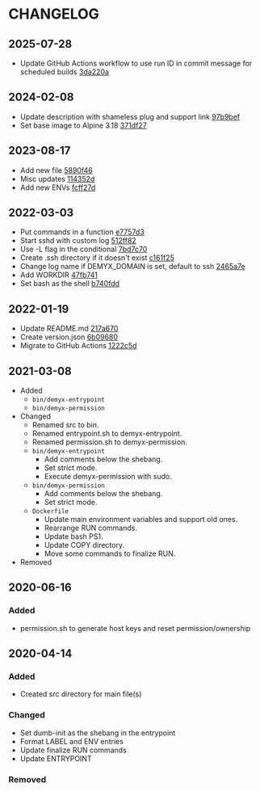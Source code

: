 # CHANGELOG

## 2025-07-28
- Update GitHub Actions workflow to use run ID in commit message for scheduled builds [3da220a](https://github.com/demyxsh/ssh/commit/3da220a894a17b10399f491bcb9f05e7086c5a46)

## 2024-02-08
- Update description with shameless plug and support link [97b9bef](https://github.com/demyxsh/ssh/commit/97b9befcd61d82f7a9f38f1cc425fc18e619d69e)
- Set base image to Alpine 3.18 [371df27](https://github.com/demyxsh/ssh/commit/371df272091b883e2237f431b1e0839556412332)

## 2023-08-17
- Add new file [5890f46](https://github.com/demyxsh/ssh/commit/5890f46a3d658a235bfbc692241fe71b03ff8702)
- Misc updates [114352d](https://github.com/demyxsh/ssh/commit/114352daa62da00d6f1d02406ae2627bd9f51b99)
- Add new ENVs [fcff27d](https://github.com/demyxsh/ssh/commit/fcff27d2a914c411a45e6ee676994c00fa3b62b3)

## 2022-03-03
- Put commands in a function [e7757d3](https://github.com/demyxsh/ssh/commit/e7757d37b5d653676f103e956b2ec90314ad91ec)
- Start sshd with custom log [512ff82](https://github.com/demyxsh/ssh/commit/512ff827139c1ad0172f594d7b13cdca2bc57ce8)
- Use -L flag in the conditional [7bd7c70](https://github.com/demyxsh/ssh/commit/7bd7c70466a86cc5440d161ec571318b9831bac4)
- Create .ssh directory if it doesn't exist [c161f25](https://github.com/demyxsh/ssh/commit/c161f2557bfbf00f9fd21683140a9fa57e6eb76d)
- Change log name if DEMYX_DOMAIN is set, default to ssh [2465a7e](https://github.com/demyxsh/ssh/commit/2465a7e79a8f38b07c1fe1e467a0abb6d1d59eae)
- Add WORKDIR [47fb741](https://github.com/demyxsh/ssh/commit/47fb74186cdf50675d39552558555aaa6e03ab6f)
- Set bash as the shell [b740fdd](https://github.com/demyxsh/ssh/commit/b740fdd83fecbc52377dcd01af5bea965cb195c6)

## 2022-01-19
- Update README.md [217a670](https://github.com/demyxsh/ssh/commit/217a670d101e7ef559a6a9710706eca1ed6ba4d6)
- Create version.json [6b09680](https://github.com/demyxsh/ssh/commit/6b0968021b3e8547cb166d06a02534f6d7ca0a90)
- Migrate to GitHub Actions [1222c5d](https://github.com/demyxsh/ssh/commit/1222c5d7fcf8c8155bc7cbe35f39257e0c00a4d9)

## 2021-03-08
- Added
    - `bin/demyx-entrypoint`
    - `bin/demyx-permission`
- Changed
    - Renamed src to bin.
    - Renamed entrypoint.sh to demyx-entrypoint.
    - Renamed permission.sh to demyx-permission.
    - `bin/demyx-entrypoint`
        - Add comments below the shebang.
        - Set strict mode.
        - Execute demyx-permission with sudo.
    - `bin/demyx-permission`
        - Add comments below the shebang.
        - Set strict mode.
    - `Dockerfile`
        - Update main environment variables and support old ones.
        - Rearrange RUN commands.
        - Update bash PS1.
        - Update COPY directory.
        - Move some commands to finalize RUN.
- Removed

## 2020-06-16
### Added
- permission.sh to generate host keys and reset permission/ownership

## 2020-04-14
### Added
- Created src directory for main file(s)
### Changed
- Set dumb-init as the shebang in the entrypoint
- Format LABEL and ENV entries
- Update finalize RUN commands
- Update ENTRYPOINT
### Removed
